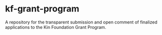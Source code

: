 # kf-grant-program
A repository for the transparent submission and open comment of finalized applications to the Kin Foundation Grant Program.
